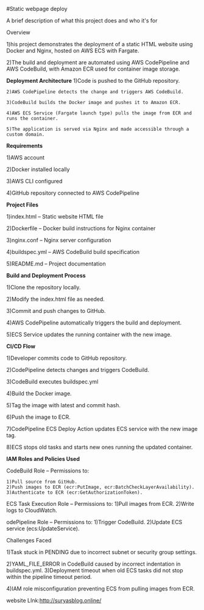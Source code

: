 
#Static webpage deploy

A brief description of what this project does and who it's for

Overview

   1)his project demonstrates the deployment of a static HTML website using Docker and Nginx, hosted on AWS ECS with Fargate.

   2)The build and deployment are automated using AWS CodePipeline and AWS CodeBuild, with Amazon ECR used for container image storage.

**Deployment Architecture**
    1)Code is pushed to the GitHub repository.

    2)AWS CodePipeline detects the change and triggers AWS CodeBuild.

    3)CodeBuild builds the Docker image and pushes it to Amazon ECR.

    4)AWS ECS Service (Fargate launch type) pulls the image from ECR and runs the container.

    5)The application is served via Nginx and made accessible through a custom domain.

**Requirements**

   1)AWS account

   2)Docker installed locally

   3)AWS CLI configured

   4)GitHub repository connected to AWS CodePipeline

**Project Files**

   1)index.html – Static website HTML file

   2)Dockerfile – Docker build instructions for Nginx container

   3)nginx.conf – Nginx server configuration

   4)buildspec.yml – AWS CodeBuild build specification

   5)README.md – Project documentation

**Build and Deployment Process**

  1)Clone the repository locally.

  2)Modify the index.html file as needed.

  3)Commit and push changes to GitHub.

  4)AWS CodePipeline automatically triggers the build and deployment.

  5)ECS Service updates the running container with the new image.

**CI/CD Flow**

1)Developer commits code to GitHub repository.

2)CodePipeline detects changes and triggers CodeBuild.

3)CodeBuild executes buildspec.yml

4)Build the Docker image.

5)Tag the image with latest and commit hash.

6)Push the image to ECR.

7)CodePipeline ECS Deploy Action updates ECS service with the new image tag.

8)ECS stops old tasks and starts new ones running the updated container.

**IAM Roles and Policies Used**

 CodeBuild Role – Permissions to:

    1)Pull source from GitHub.
    2)Push images to ECR (ecr:PutImage, ecr:BatchCheckLayerAvailability).
    3)Authenticate to ECR (ecr:GetAuthorizationToken).

ECS Task Execution Role – Permissions to:
      1)Pull images from ECR.
      2)Write logs to CloudWatch.
      
odePipeline Role – Permissions to:
      1)Trigger CodeBuild.
      2)Update ECS service (ecs:UpdateService).

Challenges Faced

  1)Task stuck in PENDING due to incorrect subnet or security group settings.

   2)YAML_FILE_ERROR in CodeBuild caused by incorrect indentation in buildspec.yml.
   3)Deployment timeout when old ECS tasks did not stop within the pipeline timeout period.

   4)IAM role misconfiguration preventing ECS from pulling images from ECR.

   website LInk:http://suryasblog.online/ 

